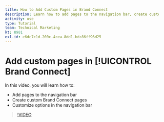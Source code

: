 ```yaml
---
title: How to Add Custom Pages in Brand Connect
description: Learn how to add pages to the navigation bar, create custom pages, and customize options in the navigation bar in Brand Connect for [!UICONTROL Workfront DAM].
activity: use
type: Tutorial
team: Technical Marketing
kt: 8981
exl-id: e6dc7c1d-200c-4cea-8dd1-bdc86ff96d25
---
```

# Add custom pages in [!UICONTROL Brand Connect]

In this video, you will learn how to:

* Add pages to the navigation bar
* Create custom Brand Connect pages
* Customize options in the navigation bar

>[!VIDEO](https://video.tv.adobe.com/v/335243/?quality=12)
